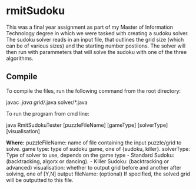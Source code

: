 # rmitSudoku

This was a final year assignment as part of my Master of Information Technology degree in which we were tasked with creating a sudoku solver.
The sudoku solver reads in an input file, that outlines the grid size (which can be of various sizes) and the starting number postiions. 
The solver will then run with parammeters that will solve the sudoku with one of the three algorithms. 

## Compile
To compile the files, run the following command from the root directory:

javac *.java grid/*.java solver/*.java

To run the program from cmd line:

java RmitSudokuTester [puzzleFileName] [gameType] [solverType] [visualisation] <outputFileName>

**Where:**
puzzleFileName: name of file containing the input puzzle/grid to solve.
game type: type of sudoku game, one of {sudoku, killer}.
solverType: Type of solver to use, depends on the game type 
    - Standard Sudoku: (backtracking, algorx or dancing).
    - Killer Sudoku: (backtracking or advanced)
visualisation: whether to output grid before and another after solving, one of [Y,N]
output fileName: (optional) If specified, the solved grid will be outputted to this file.
